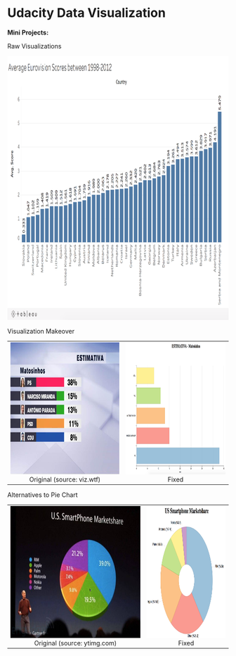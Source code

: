 # Udacity Data Visualization

**Mini Projects:**

Raw Visualizations

<img height="600" src="img/eurovisionscores.jpg">

Visualization Makeover

| | |
|:-------------------------:|:-------------------------:|
|<img height="300" src="img/estimativa.jpg">Original (source: viz.wtf) | <img height="300" src="img/estimativa_fixed.jpg">Fixed|

Alternatives to Pie Chart

| | |
|:-------------------------:|:-------------------------:|
|<img height="300" src="img/phonemarketshare.jpg">Original (source: ytimg.com) | <img height="300" src="img/phonemarketshare_fixed.jpg">Fixed|